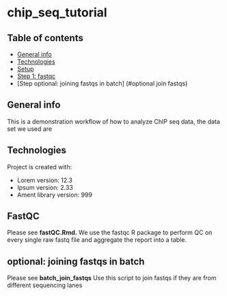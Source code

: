 # chip_seq_tutorial


## Table of contents
* [General info](#general-info)
* [Technologies](#technologies)
* [Setup](#setup)
* [Step 1: fastqc](#fastqc)
* [Step optional: joining fastqs in batch] (#optional join fastqs)

## General info
This is a demonstration workflow of how to analyze ChIP seq data, the data set we used are
	
## Technologies
Project is created with:
* Lorem version: 12.3
* Ipsum version: 2.33
* Ament library version: 999

## FastQC
Please see **fastQC.Rmd.**
We use the fastqc R package to perform QC on every single raw fastq file and aggregate the report into a table.

## optional: joining fastqs in batch
Please see **batch_join_fastqs**
Use this script to join fastqs if they are from different sequencing lanes
